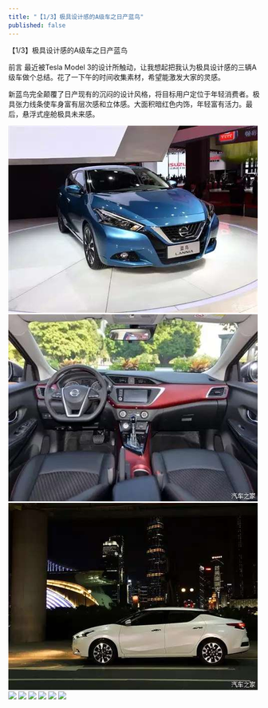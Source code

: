```yaml
---
title: "【1/3】极具设计感的A级车之日产蓝鸟"
published: false
---
```

【1/3】极具设计感的A级车之日产蓝鸟

前言
最近被Tesla Model 3的设计所触动，让我想起把我认为极具设计感的三辆A级车做个总结。花了一下午的时间收集素材，希望能激发大家的灵感。

新蓝鸟完全颠覆了日产现有的沉闷的设计风格，将目标用户定位于年轻消费者。极具张力线条使车身富有层次感和立体感。大面积暗红色内饰，年轻富有活力。最后，悬浮式座舱极具未来感。

![](./1.jpg)
![](./2.jpg)
![](./3.jpg)
![](./4.jpg)
![](./5.jpg)
![](./6.jpg)
![](./7.jpg)
![](./8.jpg)
![](./9.jpg)

